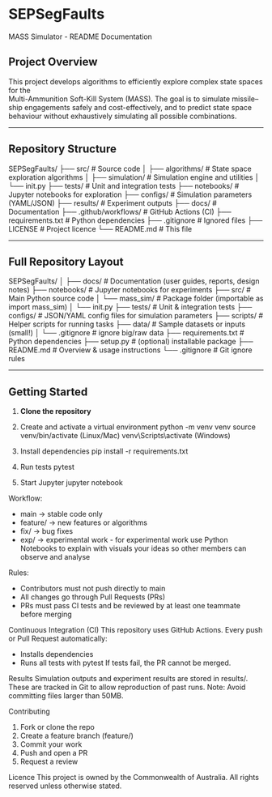 # SEPSegFaults
MASS Simulator - README Documentation

## Project Overview
This project develops algorithms to efficiently explore complex state spaces for the  
Multi-Ammunition Soft-Kill System (MASS). The goal is to simulate missile–ship engagements safely and cost-effectively, and to predict state space behaviour without exhaustively simulating all possible combinations.

---

## Repository Structure
SEPSegFaults/
├── src/               # Source code
│   ├── algorithms/    # State space exploration algorithms
│   ├── simulation/    # Simulation engine and utilities
│   └── init.py
├── tests/             # Unit and integration tests
├── notebooks/         # Jupyter notebooks for exploration
├── configs/           # Simulation parameters (YAML/JSON)
├── results/           # Experiment outputs
├── docs/              # Documentation
├── .github/workflows/ # GitHub Actions (CI)
├── requirements.txt   # Python dependencies
├── .gitignore         # Ignored files
├── LICENSE            # Project licence
└── README.md          # This file

---

## Full Repository Layout
SEPSegFaults/
│
├── docs/               # Documentation (user guides, reports, design notes)
├── notebooks/          # Jupyter notebooks for experiments
├── src/                # Main Python source code
│   └── mass_sim/       # Package folder (importable as import mass_sim)
│       └── init.py
├── tests/              # Unit & integration tests
├── configs/            # JSON/YAML config files for simulation parameters
├── scripts/            # Helper scripts for running tasks
├── data/               # Sample datasets or inputs (small!)
│   └── .gitignore      # ignore big/raw data
├── requirements.txt    # Python dependencies
├── setup.py            # (optional) installable package
├── README.md           # Overview & usage instructions
└── .gitignore          # Git ignore rules


---

## Getting Started

1. **Clone the repository**

2. Create and activate a virtual environment
python -m venv venv
source venv/bin/activate (Linux/Mac)
venv\Scripts\activate (Windows)



3. Install dependencies
pip install -r requirements.txt

4. Run tests
pytest

5. Start Jupyter
jupyter notebook


Workflow:
- main → stable code only
- feature/ → new features or algorithms
- fix/ → bug fixes
- exp/ → experimental work - for experimental work use Python Notebooks to explain with visuals your ideas so other members can observe and analyse


Rules:
- Contributors must not push directly to main
- All changes go through Pull Requests (PRs)
- PRs must pass CI tests and be reviewed by at least one teammate before merging


Continuous Integration (CI)
This repository uses GitHub Actions.
Every push or Pull Request automatically:
- Installs dependencies
- Runs all tests with pytest
If tests fail, the PR cannot be merged.


Results
Simulation outputs and experiment results are stored in results/. These are tracked in Git to allow
reproduction of past runs.
Note: Avoid committing files larger than 50MB.


Contributing
1. Fork or clone the repo
2. Create a feature branch (feature/)
3. Commit your work
4. Push and open a PR
5. Request a review


Licence
This project is owned by the Commonwealth of Australia.
All rights reserved unless otherwise stated.
